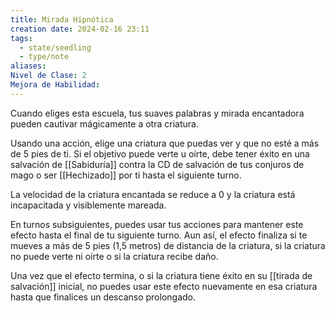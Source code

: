 ```yaml
---
title: Mirada Hipnótica
creation date: 2024-02-16 23:11
tags:
  - state/seedling
  - type/note
aliases: 
Nivel de Clase: 2
Mejora de Habilidad:
---
```

Cuando eliges esta escuela, tus suaves palabras y mirada encantadora pueden cautivar mágicamente a otra criatura. 

Usando una acción, elige una criatura que puedas ver y que no esté a más de 5 pies de ti. Si el objetivo puede verte u oírte, debe tener éxito en una salvación de [[Sabiduría]] contra la CD de salvación de tus conjuros de mago o ser [[Hechizado]] por ti hasta el siguiente turno. 

La velocidad de la criatura encantada se reduce a 0 y la criatura está incapacitada y visiblemente mareada.

En turnos subsiguientes, puedes usar tus acciones para mantener este efecto hasta el final de tu
siguiente turno. Aun así, el efecto finaliza si te mueves a más de 5 pies (1,5 metros) de distancia de la criatura, si la criatura no puede verte ni oírte o si la criatura recibe daño.

Una vez que el efecto termina, o si la criatura tiene éxito en su [[tirada de salvación]] inicial, no puedes usar este efecto nuevamente en esa criatura hasta que finalices un descanso prolongado.

